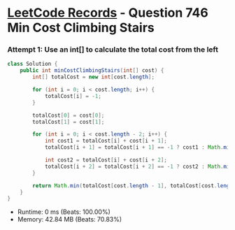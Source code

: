 # [LeetCode Records](../../README.md) - Question 746 Min Cost Climbing Stairs

### Attempt 1: Use an int[] to calculate the total cost from the left
```java
class Solution {
    public int minCostClimbingStairs(int[] cost) {
        int[] totalCost = new int[cost.length];

        for (int i = 0; i < cost.length; i++) {
            totalCost[i] = -1;
        }

        totalCost[0] = cost[0];
        totalCost[1] = cost[1];

        for (int i = 0; i < cost.length - 2; i++) {
            int cost1 = totalCost[i] + cost[i + 1];
            totalCost[i + 1] = totalCost[i + 1] == -1 ? cost1 : Math.min(totalCost[i + 1], cost1);

            int cost2 = totalCost[i] + cost[i + 2];
            totalCost[i + 2] = totalCost[i + 2] == -1 ? cost2 : Math.min(totalCost[i + 2], cost2);
        }

        return Math.min(totalCost[cost.length - 1], totalCost[cost.length - 2]);
    }
}
```
- Runtime: 0 ms (Beats: 100.00%)
- Memory: 42.84 MB (Beats: 70.83%)

<br>
